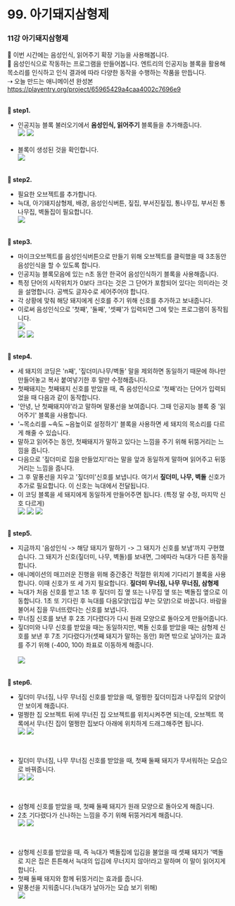 # 99. 아기돼지삼형제
<h3>11강 아기돼지삼형제</h3>

🙂 이번 시간에는 음성인식, 읽어주기 확장 기능을 사용해봅니다. <br>
🚩 음성인식으로 작동하는 프로그램을 만들어봅니다. 엔트리의 인공지능 블록을 활용해 목소리를 인식하고 인식 결과에 따라 다양한 동작을 수행하는 작품을 만듭니다. <br>
⇢ 오늘 만드는 애니메이션 완성본<br>
<a href="https://playentry.org/project/65965429a4caa4002c7696e9"> https://playentry.org/project/65965429a4caa4002c7696e9 <br> <br>

<b>🧩 step1. </b> <br>
- 인공지능 블록 불러오기에서 <b>음성인식, 읽어주기</b> 블록들을 추가해줍니다. <br>
![](/img/11_아기돼지삼형제/11_1.png)
![](/img/11_아기돼지삼형제/11_2.png)<br><br>
- 블록이 생성된 것을 확인합니다. <br>
![](/img/11_아기돼지삼형제/11_3.png)
<br><br>

<b>🧩 step2. </b> <br>
- 필요한 오브젝트를 추가합니다.
- 늑대, 아기돼지삼형제, 배경, 음성인식버튼, 짚집, 부서진짚집, 통나무집, 부서진 통나무집, 벽돌집이 필요합니다. <br>
![](/img/11_아기돼지삼형제/11_4.png)
<br><br>

<b>🧩 step3. </b> <br>
- 마이크오브젝트를 음성인식버튼으로 만들기 위해 오브젝트를 클릭했을 때 3초동안 음성인식을 할 수 있도록 합니다.
- 인공지능 블록모음에 있는 n초 동안 한국어 음성인식하기 블록을 사용해줍니다.
- 특정 단어의 시작위치가 0보다 크다는 것은 그 단어가 포함되어 있다는 의미라는 것을 설명합니다. 공백도 글자수로 세어주어야 합니다.
- 각 상황에 맞춰 해당 돼지에게 신호를 주기 위해 신호를 추가하고 보내줍니다.
- 이로써 음성인식으로 '첫째', '둘째', '셋째'가 입력되면 그에 맞는 프로그램이 동작됩니다. <br>
![](/img/11_아기돼지삼형제/11_5.png)<br>
![](/img/11_아기돼지삼형제/11_6.png)
![](/img/11_아기돼지삼형제/11_7.png)
<br><br>

<b>🧩 step4. </b> <br>
- 세 돼지의 코딩은 'n째', '짚더미/나무/벽돌' 말을 제외하면 동일하기 때문에 하나만 만들어놓고 복사 붙여넣기한 후 말만 수정해줍니다.
- 첫째돼지는 첫째돼지 신호를 받았을 때, 즉 음성인식으로 '첫째'라는 단어가 입력되었을 때 다음과 같이 동작합니다.
- '안녕, 난 첫째돼지야'라고 말하며 말풍선을 보여줍니다. 그때 인공지능 블록 중 '읽어주기' 블록을 사용합니다. 
- '~목소리를 ~속도 ~음높이로 설정하기' 블록을 사용하면 세 돼지의 목소리를 다르게 해줄 수 있습니다.
- 말하고 읽어주는 동안, 첫째돼지가 말하고 있다는 느낌을 주기 위해 뒤뚱거리는 느낌을 줍니다.
- 다음으로 '짚더미로 집을 만들었지!'라는 말을 앞과 동일하게 말하며 읽어주고 뒤뚱거리는 느낌을 줍니다.
- 그 후 말풍선을 지우고 '짚더미'신호를 보냅니다. 여기서 <b>짚더미, 나무, 벽돌</b> 신호가 추가로 필요합니다. 이 신호는 늑대에서 전달됩니다.
- 이 코딩 블록을 세 돼지에게 동일하게 만들어주면 됩니다. (특정 말 수정, 마지막 신호 다르게)<br>
![](/img/11_아기돼지삼형제/11_8.png)
![](/img/11_아기돼지삼형제/11_9.png)
![](/img/11_아기돼지삼형제/11_10.png)
<br><br>

<b>🧩 step5. </b> <br>
- 지금까지 '음성인식 -> 해당 돼지가 말하기 -> 그 돼지가 신호를 보냄'까지 구현했습니다. 그 돼지가 신호(짚더미, 나무, 벽돌)를 보내면, 그에따라 늑대가 다른 동작을 합니다.
- 애니메이션의 매끄러운 진행을 위해 중간중간 적절한 위치에 기다리기 블록을 사용합니다. 이때 신호가 또 세 가지 필요합니다. <b>짚더미 무너짐, 나무 무너짐, 삼형제</b>
- 늑대가 처음 신호를 받고 1초 후 짚더미 집 옆 또는 나무집 옆 또는 벽돌집 옆으로 이동합니다. 1초 또 기다린 후 늑대를 다음모양(입김 부는 모양)으로 바꿉니다. 바람을 불어서 집을 무너뜨렸다는 신호를 보냅니다.
- 무너짐 신호를 보낸 후 2초 기다렸다가 다시 원래 모양으로 돌아오게 만들어줍니다.
- 짚더미와 나무 신호를 받았을 때는 동일하지만, 벽돌 신호를 받았을 때는 삼형제 신호를 보낸 후 7초 기다렸다가(셋째 돼지가 말하는 동안) 화면 밖으로 날아가는 효과를 주기 위해 (-400, 100) 좌표로 이동하게 해줍니다. <br><br>
![](/img/11_아기돼지삼형제/11_11.png)
<br><br>

<b>🧩 step6. </b> <br>
- 짚더미 무너짐, 나무 무너짐 신호를 받았을 때, 멀쩡한 짚더미집과 나무집의 모양이 안 보이게 해줍니다.
- 멀쩡한 집 오브젝트 뒤에 무너진 집 오브젝트를 위치시켜주면 되는데, 오브젝트 목록에서 무너진 집이 멀쩡한 집보다 아래에 위치하게 드래그해주면 됩니다. <br>
![](/img/11_아기돼지삼형제/11_12.png)
![](/img/11_아기돼지삼형제/11_13.png)
<br>

- 짚더미 무너짐, 나무 무너짐 신호를 받았을 때, 첫째 둘째 돼지가 무서워하는 모습으로 바꿔줍니다.<br>
![](/img/11_아기돼지삼형제/11_14.png)
![](/img/11_아기돼지삼형제/11_15.png)
<br>

- 삼형제 신호를 받았을 때, 첫째 둘째 돼지가 원래 모양으로 돌아오게 해줍니다.
- 2초 기다렸다가 신나하는 느낌을 주기 위해 뒤뚱거리게 해줍니다. <br>
![](/img/11_아기돼지삼형제/11_16.png)
![](/img/11_아기돼지삼형제/11_17.png)
<br>

- 삼형제 신호를 받았을 때, 즉 늑대가 벽돌집에 입김을 불었을 때 셋째 돼지가 '벽돌로 지은 집은 튼튼해서 늑대의 입김에 무너지지 않아!라고 말하며 이 말이 읽어지게 합니다.
- 첫째 둘째 돼지와 함께 뒤뚱거리는 효과를 줍니다.
- 말풍선을 지워줍니다.(늑대가 날아가는 모습 보기 위해)<br>
![](/img/11_아기돼지삼형제/11_18.png)



